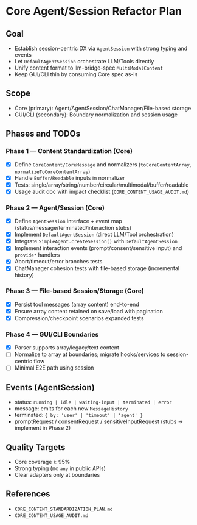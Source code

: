 # Core Agent/Session Refactor Plan

## Goal

- Establish session-centric DX via `AgentSession` with strong typing and events
- Let `DefaultAgentSession` orchestrate LLM/Tools directly
- Unify content format to llm-bridge-spec `MultiModalContent`
- Keep GUI/CLI thin by consuming Core spec as-is

## Scope

- Core (primary): Agent/AgentSession/ChatManager/File-based storage
- GUI/CLI (secondary): Boundary normalization and session usage

## Phases and TODOs

### Phase 1 — Content Standardization (Core)

- [x] Define `CoreContent/CoreMessage` and normalizers (`toCoreContentArray`, `normalizeToCoreContentArray`)
- [x] Handle `Buffer`/`Readable` inputs in normalizer
- [x] Tests: single/array/string/number/circular/multimodal/buffer/readable
- [x] Usage audit doc with impact checklist (`CORE_CONTENT_USAGE_AUDIT.md`)

### Phase 2 — Agent/Session (Core)

- [x] Define `AgentSession` interface + event map (status/message/terminated/interaction stubs)
- [x] Implement `DefaultAgentSession` (direct LLM/Tool orchestration)
- [x] Integrate `SimpleAgent.createSession()` with `DefaultAgentSession`
- [x] Implement interaction events (prompt/consent/sensitive input) and `provide*` handlers
- [x] Abort/timeout/error branches tests
- [x] ChatManager cohesion tests with file-based storage (incremental history)

### Phase 3 — File-based Session/Storage (Core)

- [x] Persist tool messages (array content) end-to-end
- [x] Ensure array content retained on save/load with pagination
- [x] Compression/checkpoint scenarios expanded tests

### Phase 4 — GUI/CLI Boundaries

- [x] Parser supports array/legacy/text content
- [ ] Normalize to array at boundaries; migrate hooks/services to session-centric flow
- [ ] Minimal E2E path using session

## Events (AgentSession)

- status: `running | idle | waiting-input | terminated | error`
- message: emits for each new `MessageHistory`
- terminated: `{ by: 'user' | 'timeout' | 'agent' }`
- promptRequest / consentRequest / sensitiveInputRequest (stubs → implement in Phase 2)

## Quality Targets

- Core coverage ≥ 95%
- Strong typing (no `any` in public APIs)
- Clear adapters only at boundaries

## References

- `CORE_CONTENT_STANDARDIZATION_PLAN.md`
- `CORE_CONTENT_USAGE_AUDIT.md`
